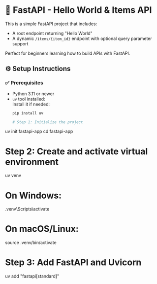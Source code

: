 # 🚀 FastAPI - Hello World & Items API

This is a simple FastAPI project that includes:
- A root endpoint returning "Hello World"
- A dynamic `/items/{item_id}` endpoint with optional query parameter support

Perfect for beginners learning how to build APIs with FastAPI.

## ⚙️ Setup Instructions

### ✅ Prerequisites
- Python 3.11 or newer
- `uv` tool installed:  
  Install it if needed:
  ```bash
  pip install uv

  # Step 1: Initialize the project
uv init fastapi-app
cd fastapi-app

# Step 2: Create and activate virtual environment
uv venv
# On Windows:
.venv\Scripts\activate
# On macOS/Linux:
source .venv/bin/activate

# Step 3: Add FastAPI and Uvicorn
uv add "fastapi[standard]"
